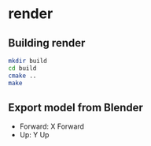 # render

## Building render

```bash
mkdir build
cd build
cmake ..
make
```

## Export model from Blender
- Forward: X Forward
- Up: Y Up
